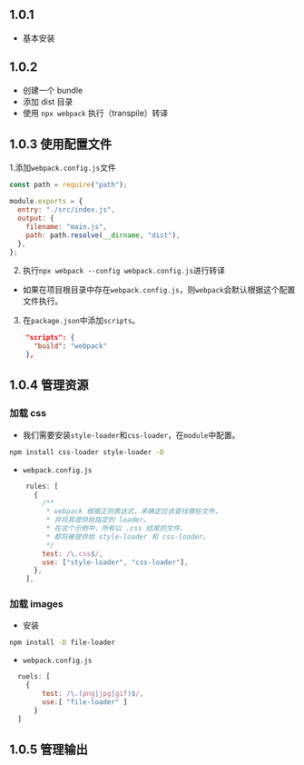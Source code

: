 ## 1.0.1

- 基本安装

## 1.0.2

- 创建一个 bundle
- 添加 dist 目录
- 使用 `npx webpack` 执行（transpile）转译

## 1.0.3 使用配置文件

1.添加`webpack.config.js`文件

```js
const path = require("path");

module.exports = {
  entry: "./src/index.js",
  output: {
    filename: "main.js",
    path: path.resolve(__dirname, "dist"),
  },
};
```

2. 执行`npx webpack --config webpack.config.js`进行转译

- 如果在项目根目录中存在`webpack.config.js`，则`webpack`会默认根据这个配置文件执行。

3. 在`package.json`中添加`scripts`。

```json
    "scripts": {
      "build": "webpack"
    },
```

## 1.0.4 管理资源

### 加载 css

- 我们需要安装`style-loader`和`css-loader`，在`module`中配置。

```bash
npm install css-loader style-loader -D
```

- `webpack.config.js`

```js
    rules: [
      {
        /**
         * webpack 根据正则表达式，来确定应该查找哪些文件，
         * 并将其提供给指定的 loader。
         * 在这个示例中，所有以 .css 结尾的文件，
         * 都将被提供给 style-loader 和 css-loader。
         */
        test: /\.css$/,
        use: ["style-loader", "css-loader"],
      },
    ],
```
### 加载 images
- 安装
```bash
npm install -D file-loader
```

- `webpack.config.js`

```js
  ruels: [
    {
        test: /\.(png|jpg|gif)$/,
        use:[ "file-loader" ]
      }
  ]
```


## 1.0.5 管理输出